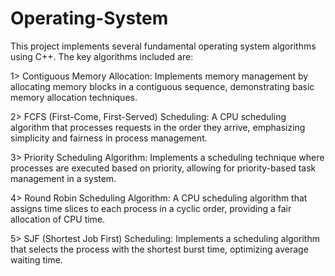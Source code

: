 # Operating-System

This project implements several fundamental operating system algorithms using C++. The key algorithms included are:

1> Contiguous Memory Allocation: Implements memory management by allocating memory blocks in a contiguous sequence, demonstrating basic memory allocation techniques.

2> FCFS (First-Come, First-Served) Scheduling: A CPU scheduling algorithm that processes requests in the order they arrive, emphasizing simplicity and fairness in process management.

3> Priority Scheduling Algorithm: Implements a scheduling technique where processes are executed based on priority, allowing for priority-based task management in a system.

4> Round Robin Scheduling Algorithm: A CPU scheduling algorithm that assigns time slices to each process in a cyclic order, providing a fair allocation of CPU time.

5> SJF (Shortest Job First) Scheduling: Implements a scheduling algorithm that selects the process with the shortest burst time, optimizing average waiting time.
